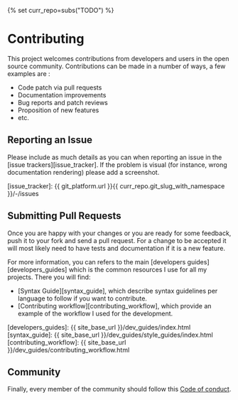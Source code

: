 {% set curr_repo=subs("TODO") %}

<!-- BEGIN MKDOCS TEMPLATE -->
<!--
WARNING, DO NOT UPDATE CONTENT BETWEEN MKDOCS TEMPLATE TAG !
Modified content will be overwritten when updating
-->

# Contributing

This project welcomes contributions from developers and users in the open source
community. Contributions can be made in a number of ways, a few examples are :

  * Code patch via pull requests
  * Documentation improvements
  * Bug reports and patch reviews
  * Proposition of new features
  * etc.

## Reporting an Issue

Please include as much details as you can when reporting an issue in the [issue
trackers][issue_tracker]. If the problem is visual (for instance, wrong
documentation rendering) please add a screenshot.

[issue_tracker]: {{ git_platform.url }}{{ curr_repo.git_slug_with_namespace }}/-/issues

## Submitting Pull Requests

Once you are happy with your changes or you are ready for some feedback, push it
to your fork and send a pull request. For a change to be accepted it will most
likely need to have tests and documentation if it is a new feature.

For more information, you can refers to the main [developers
guides][developers_guides] which is the common resources I use for all
my projects. There you will find:

  * [Syntax Guide][syntax_guide], which describe syntax guidelines per language
    to follow if you want to contribute.
  * [Contributing workflow][contributing_workflow], which provide an example
   of the workflow I used for the development.

[developers_guides]: {{ site_base_url }}/dev_guides/index.html
[syntax_guide]: {{ site_base_url }}/dev_guides/style_guides/index.html
[contributing_workflow]: {{ site_base_url }}/dev_guides/contributing_workflow.html

## Community

Finally, every member of the community should follow this [Code of
conduct][code_of_conduct].

[code_of_conduct]: code_of_conduct.md

<!-- END MKDOCS TEMPLATE -->
